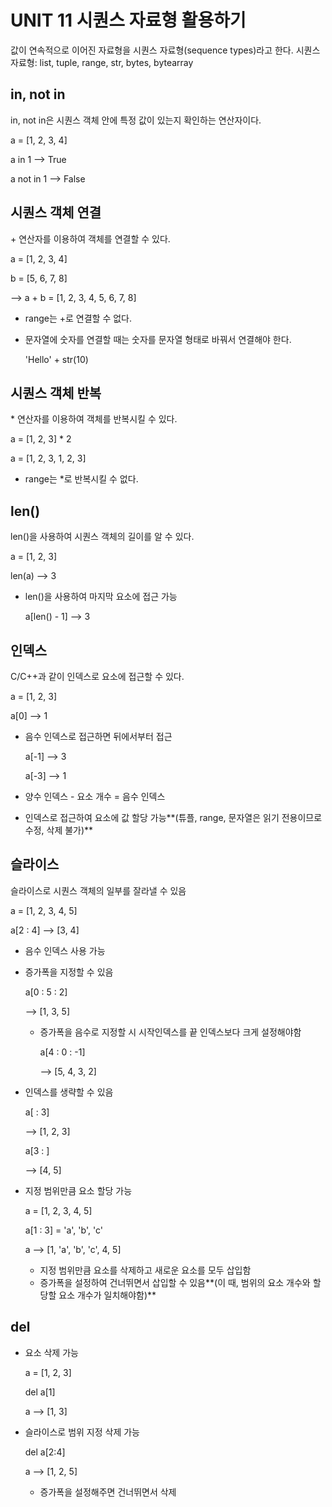 # UNIT 11 시퀀스 자료형 활용하기
값이 연속적으로 이어진 자료형을 시퀀스 자료형(sequence types)라고 한다.
시퀀스 자료형: list, tuple, range, str, bytes, bytearray

## in, not in
in, not in은 시퀀스 객체 안에 특정 값이 있는지 확인하는 연산자이다. 

  a = [1, 2, 3, 4]
  
  a in 1 --> True

  a not in 1 --> False

## 시퀀스 객체 연결
\+ 연산자를 이용하여 객체를 연결할 수 있다.

  a = [1, 2, 3, 4]

  b = [5, 6, 7, 8]

  --> a + b = [1, 2, 3, 4, 5, 6, 7, 8]

  * range는 +로 연결할 수 없다. 
  * 문자열에 숫자를 연결할 때는 숫자를 문자열 형태로 바꿔서 연결해야 한다.

    'Hello' + str(10)

## 시퀀스 객체 반복
\* 연산자를 이용하여 객체를 반복시킬 수 있다. 

  a = [1, 2, 3] * 2

  a = [1, 2, 3, 1, 2, 3]

  * range는 *로 반복시킬 수 없다.

## len()
len()을 사용하여 시퀀스 객체의 길이를 알 수 있다. 

  a = [1, 2, 3]
  
  len(a) --> 3

- len()을 사용하여 마지막 요소에 접근 가능

  a[len() - 1] --> 3
  
## 인덱스 
C/C++과 같이 인덱스로 요소에 접근할 수 있다.

  a = [1, 2, 3]

  a[0] --> 1

- 음수 인덱스로 접근하면 뒤에서부터 접근 

  a[-1] --> 3

  a[-3] --> 1

 * 양수 인덱스 - 요소 개수 = 음수 인덱스

- 인덱스로 접근하여 요소에 값 할당 가능**(튜플, range, 문자열은 읽기 전용이므로 수정, 삭제 불가)**

## 슬라이스
슬라이스로 시퀀스 객체의 일부를 잘라낼 수 있음

  a = [1, 2, 3, 4, 5]

  a[2 : 4] --> [3, 4]

  * 음수 인덱스 사용 가능

- 증가폭을 지정할 수 있음

  a[0 : 5 : 2]

  --> [1, 3, 5]

  * 증가폭을 음수로 지정할 시 시작인덱스를 끝 인덱스보다 크게 설정해야함 

    a[4 : 0 : -1]

    --> [5, 4, 3, 2]

- 인덱스를 생략할 수 있음

  a[ : 3]

  --> [1, 2, 3]

  a[3 : ]

  --> [4, 5]

- 지정 범위만큼 요소 할당 가능

  a = [1, 2, 3, 4, 5]

  a[1 : 3] = 'a', 'b', 'c'

  a --> [1, 'a', 'b', 'c', 4, 5]

  * 지정 범위만큼 요소를 삭제하고 새로운 요소를 모두 삽입함
  * 증가폭을 설정하여 건너뛰면서 삽입할 수 있음**(이 때, 범위의 요소 개수와 할당할 요소 개수가 일치해야함)**

## del 
- 요소 삭제 가능

  a = [1, 2, 3]
  
  del a[1]
  
  a --> [1, 3]

- 슬라이스로 범위 지정 삭제 가능

  del a[2:4]

  a --> [1, 2, 5]

  * 증가폭을 설정해주면 건너뛰면서 삭제
